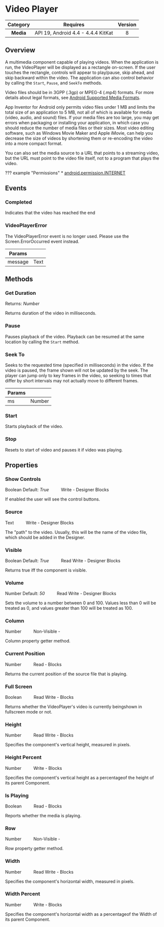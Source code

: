 # Video Player

| Category | Requires | Version |
|:--------:|:-------:|:--------:|
|**Media**|<span class="chip chip-any">API 19, Android 4.4 - 4.4.4 KitKat</span>|<span class="chip chip-number">8</span>|

## Overview

A multimedia component capable of playing videos. When the application is run, the VideoPlayer will be displayed as a rectangle on-screen. If the user touches the rectangle, controls will appear to play/pause, skip ahead, and skip backward within the video. The application can also control behavior by calling the `` Start ``, `` Pause ``, and `` SeekTo `` methods. 

Video files should be in 3GPP (.3gp) or MPEG-4 (.mp4) formats. For more details about legal formats, see <a href="http://developer.android.com/guide/appendix/media-formats.html" target="_blank">Android Supported Media Formats</a>.

App Inventor for Android only permits video files under 1 MB and limits the total size of an application to 5 MB, not all of which is available for media (video, audio, and sound) files. If your media files are too large, you may get errors when packaging or installing your application, in which case you should reduce the number of media files or their sizes. Most video editing software, such as Windows Movie Maker and Apple iMovie, can help you decrease the size of videos by shortening them or re-encoding the video into a more compact format.

You can also set the media source to a URL that points to a streaming video, but the URL must point to the video file itself, not to a program that plays the video.

??? example "Permissions"
    * [android.permission.INTERNET](https://developer.android.com/reference/android/Manifest.permission.html#INTERNET)


## Events

### Completed

Indicates that the video has reached the end

<div class="block" ai2-block="event" not-rendered="true" value="%7B%22componentName%22:%20%22Video%20Player%22,%20%22name%22:%20%22Completed%22,%20%22params%22:%20%5B%5D%7D"></div>


### VideoPlayerError

The VideoPlayerError event is no longer used. Please use the Screen.ErrorOccurred event instead.

<div class="block" ai2-block="event" not-rendered="true" value="%7B%22componentName%22:%20%22Video%20Player%22,%20%22name%22:%20%22VideoPlayerError%22,%20%22params%22:%20%5B%22message%22%5D%7D"></div>

| Params | []() |
|--------|------|
|message|<span class="chip chip-text">Text</span>|


## Methods

### Get Duration

<span class="chip chip-number">Returns: <i>Number</i></span> 

Returns duration of the video in milliseconds.

<div class="block" ai2-block="method" not-rendered="true" value="%7B%22componentName%22:%20%22Video%20Player%22,%20%22name%22:%20%22Get%20Duration%22,%20%22output%22:%20true,%20%22params%22:%20%5B%5D%7D"></div>


### Pause

Pauses playback of the video. Playback can be resumed at the same location by calling the `` Start `` method.

<div class="block" ai2-block="method" not-rendered="true" value="%7B%22componentName%22:%20%22Video%20Player%22,%20%22name%22:%20%22Pause%22,%20%22output%22:%20false,%20%22params%22:%20%5B%5D%7D"></div>


### Seek To

Seeks to the requested time (specified in milliseconds) in the video. If the video is paused, the frame shown will not be updated by the seek. The player can jump only to key frames in the video, so seeking to times that differ by short intervals may not actually move to different frames.

<div class="block" ai2-block="method" not-rendered="true" value="%7B%22componentName%22:%20%22Video%20Player%22,%20%22name%22:%20%22Seek%20To%22,%20%22output%22:%20false,%20%22params%22:%20%5B%22ms%22%5D%7D"></div>


| Params | []() |
|--------|------|
|ms|<span class="chip chip-number">Number</span>|


### Start

Starts playback of the video.

<div class="block" ai2-block="method" not-rendered="true" value="%7B%22componentName%22:%20%22Video%20Player%22,%20%22name%22:%20%22Start%22,%20%22output%22:%20false,%20%22params%22:%20%5B%5D%7D"></div>


### Stop

Resets to start of video and pauses it if video was playing.

<div class="block" ai2-block="method" not-rendered="true" value="%7B%22componentName%22:%20%22Video%20Player%22,%20%22name%22:%20%22Stop%22,%20%22output%22:%20false,%20%22params%22:%20%5B%5D%7D"></div>


## Properties

### Show Controls

<span class="chip chip-boolean">Boolean</span><span style="user-select: none;">&nbsp;</span><span class="chip chip-boolean">Default: <i>True</i></span><span style="user-select: none;">&nbsp;&nbsp;&nbsp;&nbsp;&nbsp;&nbsp;&nbsp;&nbsp;&nbsp;&nbsp;</span><span class="chip chip-rw">Write</span><span style="user-select: none;">&nbsp;</span>-<span style="user-select: none;">&nbsp;</span><span class="chip chip-bd">Designer</span><span style="user-select: none;">&nbsp;</span><span class="chip chip-bd">Blocks</span><span style="user-select: none;">&nbsp;</span>

If enabled the user will see the control buttons.

<div class="block" ai2-block="property" not-rendered="true" value="%7B%22componentName%22:%20%22Video%20Player%22,%20%22name%22:%20%22Show%20Controls%22,%20%22getter%22:%20false%7D"></div>


### Source

<span class="chip chip-text">Text</span><span style="user-select: none;">&nbsp;&nbsp;&nbsp;&nbsp;&nbsp;&nbsp;&nbsp;&nbsp;&nbsp;&nbsp;</span><span class="chip chip-rw">Write</span><span style="user-select: none;">&nbsp;</span>-<span style="user-select: none;">&nbsp;</span><span class="chip chip-bd">Designer</span><span style="user-select: none;">&nbsp;</span><span class="chip chip-bd">Blocks</span><span style="user-select: none;">&nbsp;</span>

The "path" to the video. Usually, this will be the name of the video file, which should be added in the Designer.

<div class="block" ai2-block="property" not-rendered="true" value="%7B%22componentName%22:%20%22Video%20Player%22,%20%22name%22:%20%22Source%22,%20%22getter%22:%20false%7D"></div>


### Visible

<span class="chip chip-boolean">Boolean</span><span style="user-select: none;">&nbsp;</span><span class="chip chip-boolean">Default: <i>True</i></span><span style="user-select: none;">&nbsp;&nbsp;&nbsp;&nbsp;&nbsp;&nbsp;&nbsp;&nbsp;&nbsp;&nbsp;</span><span class="chip chip-rw">Read</span><span style="user-select: none;">&nbsp;</span><span class="chip chip-rw">Write</span><span style="user-select: none;">&nbsp;</span>-<span style="user-select: none;">&nbsp;</span><span class="chip chip-bd">Designer</span><span style="user-select: none;">&nbsp;</span><span class="chip chip-bd">Blocks</span><span style="user-select: none;">&nbsp;</span>

Returns true iff the component is visible.

<div class="block" ai2-block="property" not-rendered="true" value="%7B%22componentName%22:%20%22Video%20Player%22,%20%22name%22:%20%22Visible%22,%20%22getter%22:%20true%7D"></div>
<div class="block" ai2-block="property" not-rendered="true" value="%7B%22componentName%22:%20%22Video%20Player%22,%20%22name%22:%20%22Visible%22,%20%22getter%22:%20false%7D"></div>


### Volume

<span class="chip chip-number">Number</span><span style="user-select: none;">&nbsp;</span><span class="chip chip-number">Default: <i>50</i></span><span style="user-select: none;">&nbsp;&nbsp;&nbsp;&nbsp;&nbsp;&nbsp;&nbsp;&nbsp;&nbsp;&nbsp;</span><span class="chip chip-rw">Read</span><span style="user-select: none;">&nbsp;</span><span class="chip chip-rw">Write</span><span style="user-select: none;">&nbsp;</span>-<span style="user-select: none;">&nbsp;</span><span class="chip chip-bd">Designer</span><span style="user-select: none;">&nbsp;</span><span class="chip chip-bd">Blocks</span><span style="user-select: none;">&nbsp;</span>

Sets the volume to a number between 0 and 100. Values less than 0 will be treated as 0, and values greater than 100 will be treated as 100.

<div class="block" ai2-block="property" not-rendered="true" value="%7B%22componentName%22:%20%22Video%20Player%22,%20%22name%22:%20%22Volume%22,%20%22getter%22:%20true%7D"></div>
<div class="block" ai2-block="property" not-rendered="true" value="%7B%22componentName%22:%20%22Video%20Player%22,%20%22name%22:%20%22Volume%22,%20%22getter%22:%20false%7D"></div>


### Column

<span class="chip chip-number">Number</span><span style="user-select: none;">&nbsp;&nbsp;&nbsp;&nbsp;&nbsp;&nbsp;&nbsp;&nbsp;&nbsp;&nbsp;</span><span class="chip chip-rw">Non-Visible</span><span style="user-select: none;">&nbsp;</span>-<span style="user-select: none;">&nbsp;</span>

Column property getter method.


### Current Position

<span class="chip chip-number">Number</span><span style="user-select: none;">&nbsp;&nbsp;&nbsp;&nbsp;&nbsp;&nbsp;&nbsp;&nbsp;&nbsp;&nbsp;</span><span class="chip chip-rw">Read</span><span style="user-select: none;">&nbsp;</span>-<span style="user-select: none;">&nbsp;</span><span class="chip chip-bd">Blocks</span><span style="user-select: none;">&nbsp;</span>

Returns the current position of the source file that is playing.

<div class="block" ai2-block="property" not-rendered="true" value="%7B%22componentName%22:%20%22Video%20Player%22,%20%22name%22:%20%22Current%20Position%22,%20%22getter%22:%20true%7D"></div>


### Full Screen

<span class="chip chip-boolean">Boolean</span><span style="user-select: none;">&nbsp;&nbsp;&nbsp;&nbsp;&nbsp;&nbsp;&nbsp;&nbsp;&nbsp;&nbsp;</span><span class="chip chip-rw">Read</span><span style="user-select: none;">&nbsp;</span><span class="chip chip-rw">Write</span><span style="user-select: none;">&nbsp;</span>-<span style="user-select: none;">&nbsp;</span><span class="chip chip-bd">Blocks</span><span style="user-select: none;">&nbsp;</span>

Returns whether the VideoPlayer's video is currently beingshown in fullscreen mode or not.

<div class="block" ai2-block="property" not-rendered="true" value="%7B%22componentName%22:%20%22Video%20Player%22,%20%22name%22:%20%22Full%20Screen%22,%20%22getter%22:%20true%7D"></div>
<div class="block" ai2-block="property" not-rendered="true" value="%7B%22componentName%22:%20%22Video%20Player%22,%20%22name%22:%20%22Full%20Screen%22,%20%22getter%22:%20false%7D"></div>


### Height

<span class="chip chip-number">Number</span><span style="user-select: none;">&nbsp;&nbsp;&nbsp;&nbsp;&nbsp;&nbsp;&nbsp;&nbsp;&nbsp;&nbsp;</span><span class="chip chip-rw">Read</span><span style="user-select: none;">&nbsp;</span><span class="chip chip-rw">Write</span><span style="user-select: none;">&nbsp;</span>-<span style="user-select: none;">&nbsp;</span><span class="chip chip-bd">Blocks</span><span style="user-select: none;">&nbsp;</span>

Specifies the component's vertical height, measured in pixels.

<div class="block" ai2-block="property" not-rendered="true" value="%7B%22componentName%22:%20%22Video%20Player%22,%20%22name%22:%20%22Height%22,%20%22getter%22:%20true%7D"></div>
<div class="block" ai2-block="property" not-rendered="true" value="%7B%22componentName%22:%20%22Video%20Player%22,%20%22name%22:%20%22Height%22,%20%22getter%22:%20false%7D"></div>


### Height Percent

<span class="chip chip-number">Number</span><span style="user-select: none;">&nbsp;&nbsp;&nbsp;&nbsp;&nbsp;&nbsp;&nbsp;&nbsp;&nbsp;&nbsp;</span><span class="chip chip-rw">Write</span><span style="user-select: none;">&nbsp;</span>-<span style="user-select: none;">&nbsp;</span><span class="chip chip-bd">Blocks</span><span style="user-select: none;">&nbsp;</span>

Specifies the component's vertical height as a percentageof the height of its parent Component.

<div class="block" ai2-block="property" not-rendered="true" value="%7B%22componentName%22:%20%22Video%20Player%22,%20%22name%22:%20%22Height%20Percent%22,%20%22getter%22:%20false%7D"></div>


### Is Playing

<span class="chip chip-boolean">Boolean</span><span style="user-select: none;">&nbsp;&nbsp;&nbsp;&nbsp;&nbsp;&nbsp;&nbsp;&nbsp;&nbsp;&nbsp;</span><span class="chip chip-rw">Read</span><span style="user-select: none;">&nbsp;</span>-<span style="user-select: none;">&nbsp;</span><span class="chip chip-bd">Blocks</span><span style="user-select: none;">&nbsp;</span>

Reports whether the media is playing.

<div class="block" ai2-block="property" not-rendered="true" value="%7B%22componentName%22:%20%22Video%20Player%22,%20%22name%22:%20%22Is%20Playing%22,%20%22getter%22:%20true%7D"></div>


### Row

<span class="chip chip-number">Number</span><span style="user-select: none;">&nbsp;&nbsp;&nbsp;&nbsp;&nbsp;&nbsp;&nbsp;&nbsp;&nbsp;&nbsp;</span><span class="chip chip-rw">Non-Visible</span><span style="user-select: none;">&nbsp;</span>-<span style="user-select: none;">&nbsp;</span>

Row property getter method.


### Width

<span class="chip chip-number">Number</span><span style="user-select: none;">&nbsp;&nbsp;&nbsp;&nbsp;&nbsp;&nbsp;&nbsp;&nbsp;&nbsp;&nbsp;</span><span class="chip chip-rw">Read</span><span style="user-select: none;">&nbsp;</span><span class="chip chip-rw">Write</span><span style="user-select: none;">&nbsp;</span>-<span style="user-select: none;">&nbsp;</span><span class="chip chip-bd">Blocks</span><span style="user-select: none;">&nbsp;</span>

Specifies the component's horizontal width, measured in pixels.

<div class="block" ai2-block="property" not-rendered="true" value="%7B%22componentName%22:%20%22Video%20Player%22,%20%22name%22:%20%22Width%22,%20%22getter%22:%20true%7D"></div>
<div class="block" ai2-block="property" not-rendered="true" value="%7B%22componentName%22:%20%22Video%20Player%22,%20%22name%22:%20%22Width%22,%20%22getter%22:%20false%7D"></div>


### Width Percent

<span class="chip chip-number">Number</span><span style="user-select: none;">&nbsp;&nbsp;&nbsp;&nbsp;&nbsp;&nbsp;&nbsp;&nbsp;&nbsp;&nbsp;</span><span class="chip chip-rw">Write</span><span style="user-select: none;">&nbsp;</span>-<span style="user-select: none;">&nbsp;</span><span class="chip chip-bd">Blocks</span><span style="user-select: none;">&nbsp;</span>

Specifies the component's horizontal width as a percentageof the Width of its parent Component.

<div class="block" ai2-block="property" not-rendered="true" value="%7B%22componentName%22:%20%22Video%20Player%22,%20%22name%22:%20%22Width%20Percent%22,%20%22getter%22:%20false%7D"></div>
